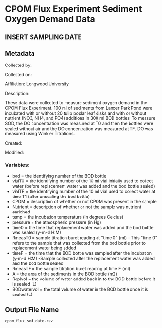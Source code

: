 # CPOM Flux Experiment Sediment Oxygen Demand Data

## INSERT SAMPLING DATE

## Metadata

Collected by: 

Collected on: 

Affiliation: Longwood University

Description: 

These data were collected to measure sediment oxygen demand in the CPOM Flux Experiment. 100 ml of sediments from Lancer Park Pond were incubated with or without 20 tulip poplar leaf disks and with or without nutrient (NO3, NH4, and PO4) additions in 300 ml BOD bottles. To measure SOD, the DO concentration was measured at T0 and then the bottles were sealed without air and the DO concentration was measured at TF.  DO was measured using Winkler Titrations.

Created: 

Modified:

### Variables:

* bod = the identifying number of the BOD bottle
* vialT0 = the identifying number of the 10 ml vial initially used to collect water (before replacement water was added and the bod bottle sealed)
* vialTF = the identifying number of the 10 ml vial used to collect water at time T1 (after unsealing the bod bottle)
* CPOM = description of whether or not CPOM was present in the sample
* Nutrient = description of whether or not the sample was nutrient enriched
* temp = the incubation temperature (in degrees Celcius)
* pressure = the atmospheric pressure (in Hg)
* time0 = the time that replacement water was added and the bod bottle was sealed (y-m-d H:M)
* RmeasT0 = sample titration buret reading at "time 0" (ml) - This "time 0" refers to the sample that was collected from the bod bottle prior to replacement water being added
* timeF = the time that the BOD bottle was sampled after the incubation (y-m-d H:M) -Sample collected after the replacement water was added and the bod bottle sealed
* RmeasTF = the sample titration buret reading at time F (ml)
* A = the area of the sediments in the BOD bottle (m2)
* Replvol = the volume of water added back in to the BOD bottle before it is sealed (L)
* BODwatervol = the total volume of water in the BOD bottle once it is sealed (L)

## Output File Name

    cpom_flux_sod_date.csv
